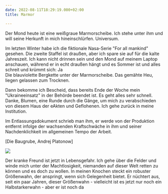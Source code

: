```yaml
---
date: 2022-08-11T18:29:19.000+02:00
title: Marmor

---
```

Der Mond heute ist eine weißgraue Marmorscheibe. Ich stehe unter ihm und will seine Herkunft in mich hineinschlürfen. Universum.

Im letzten Winter habe ich die fiktionale Nasa-Serie "For all mankind" gesehen. Die zweite Staffel ist draußen, aber ich spare sie auf für die kalte Jahreszeit. Ich kann nicht drinnen sein und den Mond auf meinem Laptop anschauen, während er in echt draußen hängt und es Sommer ist und alles schreit und krümmt sich: Ja  
Die blauviolette Bergkette unter der Marmorscheibe. Das gemähte Heu, liegen gelassen zum Trocknen.

Dann bekomme ich Bescheid, dass bereits Ende der Woche mein "Ukraineeinsatz" in der Behörde beendet ist. Es geht alles sehr schnell. Danke, Blumen, eine Runde durch die Gänge, um mich zu verabschieden von diesem Haus der eAkten und Geflohenen. Ich gehe zurück in meine Institution.

Im Entlassungsdokument schrieb man ihm, er werde von der Produktion entfernt infolge der wachsenden Kraftschwäche in ihm und seiner Nachdenklichkeit im allgemeinen Tempo der Arbeit.

\[Die Baugrube, Andrej Platonow\]

![](/uploads/kiesel-gelbe-blume.jpg)

Der kranke Freund ist jetzt in Lebensgefahr. Ich gehe über die Felder und winde mich unter der Machtlosigkeit, niemanden auf dieser Welt retten zu können und es doch zu wollen. In meinen Knochen steckt ein robuster Größenwahn, der anspringt, wenn sich Gelegenheit bietet. Er nüchtert aus, seit ein paar Jahren, dieser Größenwahn - vielleicht ist es jetzt nur noch ein Halbstarkerwahn - aber er ist noch da
